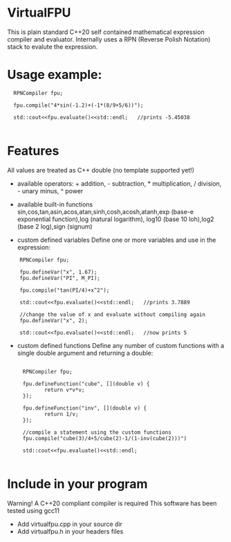 # VirtualFPU

This is plain standard C++20 self contained mathematical expression compiler and evaluator.
Internally uses a RPN (Reverse Polish Notation) stack to evalute the expression.

# Usage example:

```
  RPNCompiler fpu;        
        
  fpu.compile("4*sin(-1.2)+(-1*(8/9+5/6))");
       
  std::cout<<fpu.evaluate()<<std::endl;   //prints -5.45038
  
```

# Features

All values are treated as C++ double (no template supported yet!)

- available operators:
  \+ addition, - subtraction, * multiplication, / division, - unary minus, ^ power
- available built-in functions
  sin,cos,tan,asin,acos,atan,sinh,cosh,acosh,atanh,exp (base-e exponential function),log (natural logarithm), log10 (base 10 loh),log2 (base 2 log),sign (signum)  
  
- custom defined variables
  Define one or more variables and use in the expression:
  
```
    RPNCompiler fpu;      

    fpu.defineVar("x", 1.67);
    fpu.defineVar("PI", M_PI); 
    
    fpu.compile("tan(PI/4)+x^2");
    
    std::cout<<fpu.evaluate()<<std::endl;   //prints 3.7889
    
    //change the value of x and evaluate without compiling again  
    fpu.defineVar("x", 2);
    
    std::cout<<fpu.evaluate()<<std::endl;   //now prints 5                     

```

- custom defined functions
 Define any number of custom functions with a single double argument and returning a double:

```
    
     RPNCompiler fpu; 

     fpu.defineFunction("cube", [](double v) {
            return v*v*v;
     });
        
     fpu.defineFunction("inv", [](double v) {
            return 1/v;
     });

     //compile a statement using the custom functions
     fpu.compile("cube(3)/4+5/cube(2)-1/(1-inv(cube(2)))")

     std::cout<<fpu.evaluate()<<std::endl;


```



# Include in your program

Warning! A C++20 compliant compiler is required
This software has been tested using gcc11

- Add virtualfpu.cpp in your source dir
- Add virtualfpu.h in your headers files






  
  

